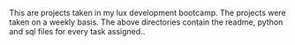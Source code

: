 This are projects taken in my lux development bootcamp.
The projects were taken on a weekly basis. The above directories contain the readme, python and sql files for every task assigned..
